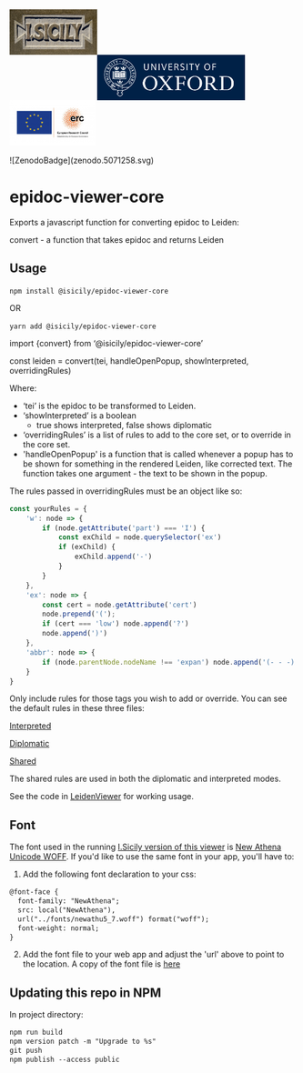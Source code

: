 <div>
  <img align="left" valign="center" src="ISicily_english_reduced.jpg?raw=true" alt="isicily logo" height=80" >
  <img align="left" valign="center" src="2258_ox_brand_blue_pos_rect.png?raw=true" alt="oxford logo" height="80"  style="padding-top: 80px" >
  <img align="left" valign="center" src="LOGO_ERC-FLAG_EU_cropped.jpg?raw=true" alt="erc logo" height=80" >
  
</div>
<br clear="both"/>
<br/>
![ZenodoBadge](zenodo.5071258.svg)

# epidoc-viewer-core

Exports a javascript function for converting epidoc to Leiden: 

convert - a function that takes epidoc and returns Leiden

## Usage

```npm install @isicily/epidoc-viewer-core```

OR

```yarn add @isicily/epidoc-viewer-core```

import {convert} from ‘@isicily/epidoc-viewer-core’

const leiden = convert(tei, handleOpenPopup, showInterpreted, overridingRules)

Where:

- ‘tei’ is the epidoc to be transformed to Leiden.
- ‘showInterpreted’ is a boolean 
	- true shows interpreted, false shows diplomatic
- ‘overridingRules’ is a list of rules to add to the core set, or to override in the core set.  
- 'handleOpenPopup' is a function that is called whenever a popup has to be shown for something in the rendered Leiden, like corrected text.  The function takes one argument - the text to be shown in the popup.

The rules passed in overridingRules must be an object like so:

```javascript
const yourRules = {
    'w': node => {
        if (node.getAttribute('part') === 'I') {
            const exChild = node.querySelector('ex')
            if (exChild) {
                exChild.append('-')
            }
        } 
    },
    'ex': node => {
        const cert = node.getAttribute('cert')
        node.prepend('('); 
        if (cert === 'low') node.append('?')
        node.append(')')
    },
    'abbr': node => {
        if (node.parentNode.nodeName !== 'expan') node.append('(- - -)')
    }
}
```

Only include rules for those tags you wish to add or override.  You can see the default rules in these three files:

[Interpreted](https://github.com/ISicily/epidoc-viewer-core/blob/master/src/rules.js)

[Diplomatic](https://github.com/ISicily/epidoc-viewer-core/blob/master/src/diplomaticRules.js)

[Shared](https://github.com/ISicily/epidoc-viewer-core/blob/master/src/sharedRules.js)

The shared rules are used in both the diplomatic and interpreted modes.

See the code in [LeidenViewer](https://github.com/ISicily/epidoc-viewer-core/blob/master/src/LeidenViewer.js) for working usage.

## Font

The font used in the running [I.Sicily version of this viewer](https://isicily.github.io/epidoc-viewer/) is [New Athena Unicode WOFF](https://apagreekkeys.org/NAUdownload.html).  If  you'd like to use the same font in your app, you'll have to:

1.  Add the following font declaration to your css:

```
@font-face {
  font-family: "NewAthena";
  src: local("NewAthena"),
  url("../fonts/newathu5_7.woff") format("woff");
  font-weight: normal;
}
```

2.  Add the font file to your web app and adjust the 'url' above to point to the location. A copy of the font file is [here](https://github.com/ISicily/epidoc-viewer/blob/master/src/fonts/NAU5_007woff/newathu5_7.woff)

## Updating this repo in NPM

In project directory:

```
npm run build
npm version patch -m "Upgrade to %s"
git push
npm publish --access public
```
